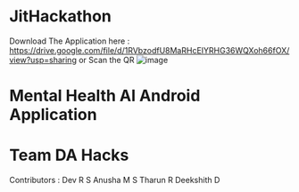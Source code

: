 # JitHackathon

Download The Application here : https://drive.google.com/file/d/1RVbzodfU8MaRHcEIYRHG36WQXoh66fOX/view?usp=sharing
or Scan the QR ![image](https://github.com/devrs8123/JitHackathon/assets/85609585/a3a39d72-d75b-4ea7-8e9b-5f483c0a51b0)

# Mental Health AI Android Application

# Team DA Hacks
Contributors : 
Dev R S
Anusha M S
Tharun R
Deekshith D
